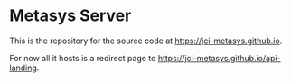 # Metasys Server

This is the repository for the source code at <https://jci-metasys.github.io>.

For now all it hosts is a redirect page to <https://jci-metasys.github.io/api-landing>.
